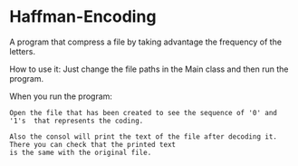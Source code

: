 # Haffman-Encoding
A program that compress a file by taking advantage the frequency of the letters.


How to use it:
    Just change the file paths in the Main class and then run the program.
    

When you run the program:
    
    Open the file that has been created to see the sequence of '0' and '1's  that represents the coding.
    
    Also the consol will print the text of the file after decoding it. There you can check that the printed text
    is the same with the original file.
